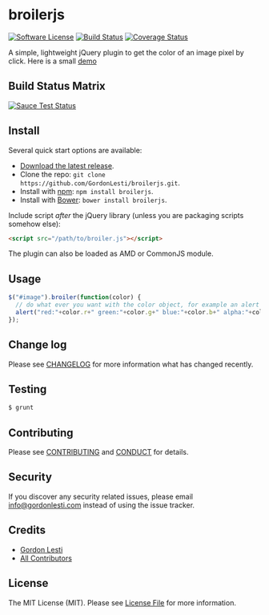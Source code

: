 # broilerjs

[![Software License][ico-license]](LICENSE.md)
[![Build Status][ico-travis]][link-travis]
[![Coverage Status][ico-coverall]][link-coveralls]

A simple, lightweight jQuery plugin to get the color of an image pixel by click. Here is a small [demo](https://gordonlesti.com/broiler-demo-rainbow/)

## Build Status Matrix

[![Sauce Test Status](https://saucelabs.com/browser-matrix/broilerjs.svg)](https://saucelabs.com/u/broilerjs)

## Install

Several quick start options are available:
* [Download the latest release](https://github.com/GordonLesti/broilerjs/releases/latest).
* Clone the repo: `git clone https://github.com/GordonLesti/broilerjs.git`.
* Install with [npm](https://www.npmjs.com/): `npm install broilerjs`.
* Install with [Bower](http://bower.io): `bower install broilerjs`.

Include script *after* the jQuery library (unless you are packaging scripts somehow else):

```html
<script src="/path/to/broiler.js"></script>
```

The plugin can also be loaded as AMD or CommonJS module.

## Usage

```javascript
$("#image").broiler(function(color) {
  // do what ever you want with the color object, for example an alert
  alert("red:"+color.r+" green:"+color.g+" blue:"+color.b+" alpha:"+color.a);
});
```

## Change log

Please see [CHANGELOG](CHANGELOG.md) for more information what has changed recently.

## Testing

``` bash
$ grunt
```

## Contributing

Please see [CONTRIBUTING](CONTRIBUTING.md) and [CONDUCT](CONDUCT.md) for details.

## Security

If you discover any security related issues, please email info@gordonlesti.com instead of using the issue tracker.

## Credits

- [Gordon Lesti][link-author]
- [All Contributors][link-contributors]

## License

The MIT License (MIT). Please see [License File](LICENSE.md) for more information.

[ico-license]: https://img.shields.io/badge/license-MIT-brightgreen.svg?style=flat-square
[ico-travis]: https://img.shields.io/travis/GordonLesti/broilerjs/master.svg?style=flat-square
[ico-coverall]: https://img.shields.io/coveralls/GordonLesti/broilerjs/master.svg?style=flat-square

[link-travis]: https://travis-ci.org/GordonLesti/broilerjs
[link-coveralls]: https://coveralls.io/r/GordonLesti/broilerjs
[link-author]: https://gordonlesti.com/
[link-contributors]: ../../contributors
